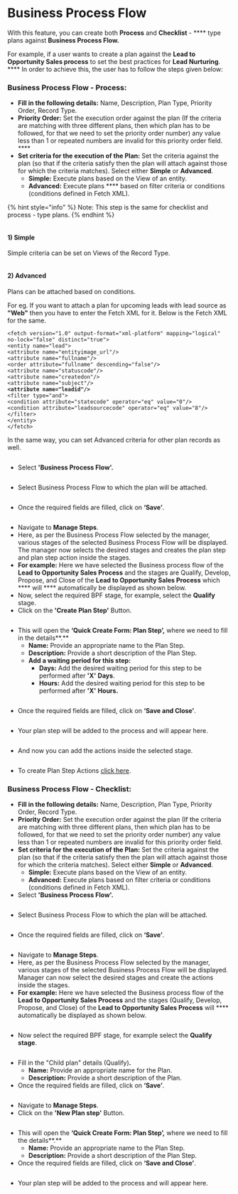 # Business Process Flow

With this feature, you can create both **Process** and **Checklist** - **** type plans against **Business Process Flow.**

For example, if a user wants to create a plan against the **Lead to Opportunity Sales process** to set the best practices for **Lead Nurturing**. **** In order to achieve this, the user has to follow the steps given below:

### Business Process Flow - Process:

* **Fill in the following details:** Name, Description, Plan Type, Priority Order, Record Type.
* **Priority Order:** Set the execution order against the plan (If the criteria are matching with three different plans, then which plan has to be followed, for that we need to set the priority order number) any value less than 1 or repeated numbers are invalid for this priority order field. ****&#x20;
* **Set criteria for the execution of the Plan:** Set the criteria against the plan (so that if the criteria satisfy then the plan will attach against those for which the criteria matches). Select either **Simple** or **Advanced**.
  * **Simple:** Execute plans based on the View of an entity.
  * **Advanced:** Execute plans **** based on filter criteria or conditions (conditions defined in Fetch XML).

{% hint style="info" %}
Note: This step is the same for checklist and process - type plans.
{% endhint %}

<figure><img src="../../../../.gitbook/assets/BPF new 2.png" alt=""><figcaption></figcaption></figure>

#### **1)    Simple**&#x20;

Simple criteria can be set on Views of the Record Type.

<figure><img src="../../../../.gitbook/assets/BPF new 3.png" alt=""><figcaption></figcaption></figure>

#### 2) Advanced&#x20;

Plans can be attached based on conditions.&#x20;

For eg. If you want to attach a plan for upcoming leads with lead source as **"Web"** then you have to enter the Fetch XML for it. Below is the Fetch XML for the same.

<pre><code>&#x3C;fetch version="1.0" output-format="xml-platform" mapping="logical" no-lock="false" distinct="true">
&#x3C;entity name="lead">
&#x3C;attribute name="entityimage_url"/>
&#x3C;attribute name="fullname"/>
&#x3C;order attribute="fullname" descending="false"/>
&#x3C;attribute name="statuscode"/>
&#x3C;attribute name="createdon"/>
&#x3C;attribute name="subject"/>
<strong>&#x3C;attribute name="leadid"/>
</strong>&#x3C;filter type="and">
&#x3C;condition attribute="statecode" operator="eq" value="0"/>
&#x3C;condition attribute="leadsourcecode" operator="eq" value="8"/>
&#x3C;/filter>
&#x3C;/entity>
&#x3C;/fetch></code></pre>

In the same way, you can set Advanced criteria for other plan records as well.

<figure><img src="../../../../.gitbook/assets/BPF new 4.png" alt=""><figcaption></figcaption></figure>

* Select **'Business Process Flow'.**

<figure><img src="../../../../.gitbook/assets/BPF new 5 (1).png" alt=""><figcaption></figcaption></figure>

* Select Business Process Flow to which the plan will be attached.

<figure><img src="../../../../.gitbook/assets/BPF new 6.png" alt=""><figcaption></figcaption></figure>

* Once the required fields are filled, click on **‘Save’**.

<figure><img src="../../../../.gitbook/assets/BPF new 8 (1).png" alt=""><figcaption></figcaption></figure>

* Navigate to **Manage Steps**.
* Here, as per the Business Process Flow selected by the manager, various stages of the selected Business Process Flow will be displayed. The manager now selects the desired stages and creates the plan step and plan step action inside the stages.&#x20;
* **For example:** Here we have selected the Business process flow of the **Lead to Opportunity Sales Process** and the stages are Qualify, Develop, Propose, and Close of the **Lead to Opportunity Sales Process** which **** will **** automatically be displayed as shown below. &#x20;
* Now, select the required BPF stage, for example, select the **Qualify** stage.
* Click on the **'Create Plan Step'** Button.

<figure><img src="../../../../.gitbook/assets/BPF steps 1 (1).png" alt=""><figcaption></figcaption></figure>

* This will open the **‘Quick Create Form: Plan Step’,** where we need to fill in the details**.**
  * **Name:** Provide an appropriate name to the Plan Step.
  * **Description:** Provide a short description of the Plan Step.
  * **Add a waiting period for this step:**
    * **Days:** Add the desired waiting period for this step to be performed after **'X'** **Days**.
    * **Hours:** Add the desired waiting period for this step to be performed after **'X'** **Hours.**

<figure><img src="../../../../.gitbook/assets/BPF step 3 (1) (1).png" alt=""><figcaption></figcaption></figure>

* Once the required fields are filled, click on **‘Save and Close’**.

<figure><img src="../../../../.gitbook/assets/BPF step 3.png" alt=""><figcaption></figcaption></figure>

* Your plan step will be added to the process and will appear here.

<figure><img src="../../../../.gitbook/assets/BPF step 4 (1).png" alt=""><figcaption></figcaption></figure>

* And now you can add the actions inside the selected stage.

<figure><img src="../../../../.gitbook/assets/BPF_ 14.png" alt=""><figcaption></figcaption></figure>

* To create Plan Step Actions [click here](https://docs.inogic.com/business-process-checklist/configuration/configuration-for-plans-process/plan-step-action).

### Business Process Flow - Checklist:

* **Fill in the following details:** Name, Description, Plan Type, Priority Order, Record Type.
* **Priority Order:** Set the execution order against the plan (If the criteria are matching with three different plans, then which plan has to be followed, for that we need to set the priority order number) any value less than 1 or repeated numbers are invalid for this priority order field.
* **Set criteria for the execution of the Plan:** Set the criteria against the plan (so that if the criteria satisfy then the plan will attach against those for which the criteria matches). Select either **Simple** or **Advanced**.
  * **Simple:** Execute plans based on the View of an entity.
  * **Advanced:** Execute plans based on filter criteria or conditions (conditions defined in Fetch XML).
* Select **'Business Process Flow'.**

<figure><img src="../../../../.gitbook/assets/BPF new 1.png" alt=""><figcaption></figcaption></figure>

* Select Business Process Flow to which the plan will be attached.

<figure><img src="../../../../.gitbook/assets/BPF new 2 (1).png" alt=""><figcaption></figcaption></figure>

* Once the required fields are filled, click on **‘Save’**.

<figure><img src="../../../../.gitbook/assets/BPF new 3 (1).png" alt=""><figcaption></figcaption></figure>

* Navigate to **Manage Steps**.
* Here, as per the Business Process Flow selected by the manager, various stages of the selected Business Process Flow will be displayed. Manager can now select the desired stages and create the actions inside the stages.&#x20;
* **For example:** Here we have selected the Business process flow of the **Lead to Opportunity Sales Process** and the stages (Qualify, Develop, Propose, and Close) of the **Lead to Opportunity Sales Process** will **** automatically be displayed as shown below. &#x20;

<figure><img src="../../../../.gitbook/assets/MANAGE STEPS.png" alt=""><figcaption></figcaption></figure>

* Now select the required BPF stage, for example select the **Qualify stage**.

<figure><img src="../../../../.gitbook/assets/MANAGE STEPS 2.png" alt=""><figcaption></figcaption></figure>

* Fill in the "Child plan" details (Qualify)**.**
  * **Name:** Provide an appropriate name for the Plan.
  * **Description:** Provide a short description of the Plan.
* Once the required fields are filled, click on **‘Save’**.

<figure><img src="../../../../.gitbook/assets/BPF stage plan details..png" alt=""><figcaption></figcaption></figure>

* Navigate to **Manage Steps**.
* Click on the **'New Plan step'** Button.

<figure><img src="../../../../.gitbook/assets/BPF stage plan step.png" alt=""><figcaption></figcaption></figure>

* This will open the **‘Quick Create Form: Plan Step’,** where we need to fill the details**.**
  * **Name:** Provide an appropriate name to the Plan Step.
  * **Description:** Provide a short description of the Plan Step.
* Once the required fields are filled, click on **‘Save and Close’**.

<figure><img src="../../../../.gitbook/assets/Quick create plan step bpf.png" alt=""><figcaption></figcaption></figure>

* Your plan step will be added to the process and will appear here.

<figure><img src="../../../../.gitbook/assets/qualify plan step.png" alt=""><figcaption></figcaption></figure>
